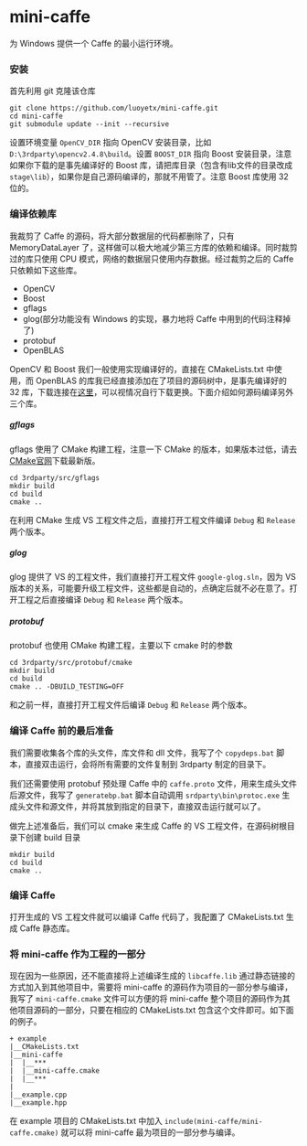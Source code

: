 mini-caffe
==========

为 Windows 提供一个 Caffe 的最小运行环境。

### 安装

首先利用 git 克隆该仓库

```
git clone https://github.com/luoyetx/mini-caffe.git
cd mini-caffe
git submodule update --init --recursive
```

设置环境变量 `OpenCV_DIR` 指向 OpenCV 安装目录，比如 `D:\3rdparty\opencv2.4.8\build`。设置 `BOOST_DIR` 指向 Boost 安装目录，注意如果你下载的是事先编译好的 Boost 库，请把库目录（包含有lib文件的目录改成`stage\lib`），如果你是自己源码编译的，那就不用管了。注意 Boost 库使用 32 位的。

### 编译依赖库

我裁剪了 Caffe 的源码，将大部分数据层的代码都删除了，只有 MemoryDataLayer 了，这样做可以极大地减少第三方库的依赖和编译。同时裁剪过的库只使用 CPU 模式，网络的数据层只使用内存数据。经过裁剪之后的 Caffe 只依赖如下这些库。

* OpenCV
* Boost
* gflags
* glog(部分功能没有 Windows 的实现，暴力地将 Caffe 中用到的代码注释掉了)
* protobuf
* OpenBLAS

OpenCV 和 Boost 我们一般使用实现编译好的，直接在 CMakeLists.txt 中使用，而 OpenBLAS 的库我已经直接添加在了项目的源码树中，是事先编译好的 32 库，下载连接在[这里](http://sourceforge.net/projects/openblas/files/v0.2.14/OpenBLAS-v0.2.14-Win32.zip/download)，可以视情况自行下载更换。下面介绍如何源码编译另外三个库。

##### gflags

gflags 使用了 CMake 构建工程，注意一下 CMake 的版本，如果版本过低，请去[CMake官网](http://www.cmake.org/download/)下载最新版。

```
cd 3rdparty/src/gflags
mkdir build
cd build
cmake ..
```

在利用 CMake 生成 VS 工程文件之后，直接打开工程文件编译 `Debug` 和 `Release` 两个版本。

##### glog

glog 提供了 VS 的工程文件，我们直接打开工程文件 `google-glog.sln`，因为 VS 版本的关系，可能要升级工程文件，这些都是自动的，点确定后就不必在意了。打开工程之后直接编译 `Debug` 和 `Release` 两个版本。

##### protobuf

protobuf 也使用 CMake 构建工程，主要以下 cmake 时的参数

```
cd 3rdparty/src/protobuf/cmake
mkdir build
cd build
cmake .. -DBUILD_TESTING=OFF
```

和之前一样，直接打开工程文件后编译 `Debug` 和 `Release` 两个版本。

### 编译 Caffe 前的最后准备

我们需要收集各个库的头文件，库文件和 dll 文件，我写了个 `copydeps.bat` 脚本，直接双击运行，会将所有需要的文件复制到 3rdparty 制定的目录下。

我们还需要使用 protobuf 预处理 Caffe 中的 `caffe.proto` 文件，用来生成头文件后源文件，我写了 `generatebp.bat` 脚本自动调用 `srdparty\bin\protoc.exe` 生成头文件和源文件，并将其放到指定的目录下，直接双击运行就可以了。

做完上述准备后，我们可以 cmake 来生成 Caffe 的 VS 工程文件，在源码树根目录下创建 build 目录

```
mkdir build
cd build
cmake ..
```

### 编译 Caffe

打开生成的 VS 工程文件就可以编译 Caffe 代码了，我配置了 CMakeLists.txt 生成 Caffe 静态库。

### 将 mini-caffe 作为工程的一部分

现在因为一些原因，还不能直接将上述编译生成的 `libcaffe.lib` 通过静态链接的方式加入到其他项目中，需要将 mini-caffe 的源码作为项目的一部分参与编译，我写了 `mini-caffe.cmake` 文件可以方便的将 mini-caffe 整个项目的源码作为其他项目源码的一部分，只要在相应的 CMakeLists.txt 包含这个文件即可。如下面的例子。

```
+ example
|__CMakeLists.txt
|__mini-caffe
|  |__***
|  |__mini-caffe.cmake
|  |__***
|
|__example.cpp
|__example.hpp
```

在 example 项目的 CMakeLists.txt 中加入 `include(mini-caffe/mini-caffe.cmake)` 就可以将 mini-caffe 最为项目的一部分参与编译。